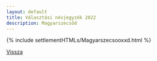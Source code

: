 ```yaml
---
layout: default
title: Választási névjegyzék 2022
description: Magyarszecsőd
---
```


{% include settlementHTMLs/Magyarszecsooxxd.html %}

[Vissza](./)